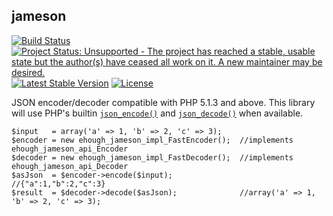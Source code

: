 ## jameson

[![Build Status](https://secure.travis-ci.org/ehough/jameson.png)](http://travis-ci.org/ehough/jameson)
[![Project Status: Unsupported - The project has reached a stable, usable state but the author(s) have ceased all work on it. A new maintainer may be desired.](http://www.repostatus.org/badges/latest/unsupported.svg)](http://www.repostatus.org/#unsupported)
[![Latest Stable Version](https://poser.pugx.org/ehough/jameson/v/stable)](https://packagist.org/packages/ehough/jameson)
[![License](https://poser.pugx.org/ehough/jameson/license)](https://packagist.org/packages/ehough/jameson)

JSON encoder/decoder compatible with PHP 5.1.3 and above. This library will use PHP's builtin
[`json_encode()`](http://php.net/json_encode) and [`json_decode()`](http://php.net/json_decode) when available.

    $input   = array('a' => 1, 'b' => 2, 'c' => 3);
    $encoder = new ehough_jameson_impl_FastEncoder();  //implements ehough_jameson_api_Encoder
    $decoder = new ehough_jameson_impl_FastDecoder();  //implements ehough_jameson_api_Decoder
    $asJson  = $encoder->encode($input);               //{"a":1,"b":2,"c":3}
    $result  = $decoder->decode($asJson);              //array('a' => 1, 'b' => 2, 'c' => 3);
